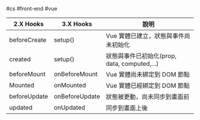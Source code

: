 #cs #front-end #vue 

| 2.X Hooks    | 3.X Hooks      | 說明                                         |
| ------------ | -------------- | -------------------------------------------- |
| beforeCreate | setup()        | Vue 實體已建立，狀態與事件尚未初始化         |
| created      | setup()        | 狀態與事件已初始化(prop, data, computed,...) |
| beforeMount  | onBeforeMount  | Vue 實體尚未綁定到 DOM 節點                  |
| Mounted      | onMounted      | Vue 實體已經綁定到 DOM 節點                  |
| beforeUpdate | onBeforeUpdate | 狀態被更動，尚未同步到畫面前                 |
| updated      | onUpdated      | 同步到畫面上後                               | 

